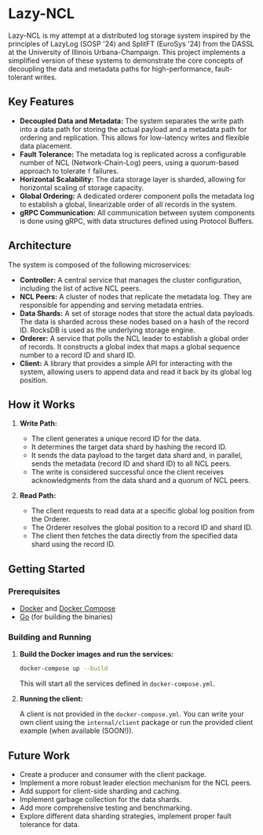 # Lazy-NCL

Lazy-NCL is my attempt at a distributed log storage system inspired by the principles of LazyLog (SOSP '24) and SplitFT (EuroSys '24) from the DASSL at the University of Illinois Urbana-Champaign. This project implements a simplified version of these systems to demonstrate the core concepts of decoupling the data and metadata paths for high-performance, fault-tolerant writes.

## Key Features

*   **Decoupled Data and Metadata:** The system separates the write path into a data path for storing the actual payload and a metadata path for ordering and replication. This allows for low-latency writes and flexible data placement.
*   **Fault Tolerance:** The metadata log is replicated across a configurable number of NCL (Network-Chain-Log) peers, using a quorum-based approach to tolerate `f` failures.
*   **Horizontal Scalability:** The data storage layer is sharded, allowing for horizontal scaling of storage capacity.
*   **Global Ordering:** A dedicated orderer component polls the metadata log to establish a global, linearizable order of all records in the system.
*   **gRPC Communication:** All communication between system components is done using gRPC, with data structures defined using Protocol Buffers.

## Architecture

The system is composed of the following microservices:

*   **Controller:** A central service that manages the cluster configuration, including the list of active NCL peers.
*   **NCL Peers:** A cluster of nodes that replicate the metadata log. They are responsible for appending and serving metadata entries.
*   **Data Shards:** A set of storage nodes that store the actual data payloads. The data is sharded across these nodes based on a hash of the record ID. RocksDB is used as the underlying storage engine.
*   **Orderer:** A service that polls the NCL leader to establish a global order of records. It constructs a global index that maps a global sequence number to a record ID and shard ID.
*   **Client:** A library that provides a simple API for interacting with the system, allowing users to append data and read it back by its global log position.

## How it Works

1.  **Write Path:**
    *   The client generates a unique record ID for the data.
    *   It determines the target data shard by hashing the record ID.
    *   It sends the data payload to the target data shard and, in parallel, sends the metadata (record ID and shard ID) to all NCL peers.
    *   The write is considered successful once the client receives acknowledgments from the data shard and a quorum of NCL peers.

2.  **Read Path:**
    *   The client requests to read data at a specific global log position from the Orderer.
    *   The Orderer resolves the global position to a record ID and shard ID.
    *   The client then fetches the data directly from the specified data shard using the record ID.

## Getting Started

### Prerequisites

*   [Docker](https://www.docker.com/) and [Docker Compose](https://docs.docker.com/compose/)
*   [Go](https://golang.org/) (for building the binaries)

### Building and Running

1.  **Build the Docker images and run the services:**

    ```bash
    docker-compose up --build
    ```

    This will start all the services defined in `docker-compose.yml`.

2.  **Running the client:**

    A client is not provided in the `docker-compose.yml`. You can write your own client using the `internal/client` package or run the provided client example (when available (SOON!)).

## Future Work

*   Create a producer and consumer with the client package.
*   Implement a more robust leader election mechanism for the NCL peers.
*   Add support for client-side sharding and caching.
*   Implement garbage collection for the data shards.
*   Add more comprehensive testing and benchmarking.
*   Explore different data sharding strategies, implement proper fault tolerance for data.